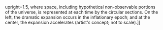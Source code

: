 upright=1.5, where space, including hypothetical non-observable portions of the universe, is represented at each time by the circular sections. On the left, the dramatic expansion occurs in the inflationary epoch; and at the center, the expansion accelerates (artist's concept; not to scale).]]
